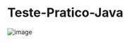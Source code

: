 # Teste-Pratico-Java

![image](https://user-images.githubusercontent.com/49879702/206234089-cee1f267-4733-4491-a74e-e281ca585c5e.png)
